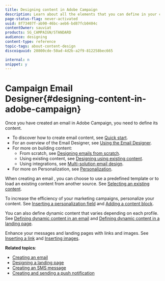 ```yaml
---
title: Designing content in Adobe Campaign
description: Learn about all the elements that you can define in your contents with Adobe Campaign.
page-status-flag: never-activated
uuid: 8f73407f-ab90-46bc-aeb6-bd87fcb0404c
contentOwner: sauviat
products: SG_CAMPAIGN/STANDARD
audience: designing
content-type: reference
topic-tags: about-content-design
discoiquuid: 20800cde-50ad-4d2b-a2f9-812258bec665

internal: n
snippet: y
---
```


# Campaign Email Designer{#designing-content-in-adobe-campaign}

Once you have created an email in Adobe Campaign, you need to define its content.

<!--The Email Designer has more features than the Legacy Editor and is backward compatible.-->

* To discover how to create email content, see [Quick start](../../designing/using/quick-start.md).
* For an overview of the Email Designer, see [Using the Email Designer](../../designing/using/overview.md).
* For more on building content: 
  * From scratch, see [Designing emails from scratch](../../designing/using/designing-from-scratch.md).
  * Using existing content, see [Designing using existing content](../../designing/using/using-existing-content.md).
  * Using integrations, see [Multi-solution email design](../../designing/using/using-integrations.md).
* For more on Personalization, see [Personalization](../../designing/using/personalization.md).

When creating an email , you can choose to use a predefined template or to load an existing content from another source. See [Selecting an existing content](../../designing/using/using-existing-content.md#selecting-an-existing-content).

To increase the efficiency of your marketing campaigns, personalize your content. See [Inserting a personalization field](../../designing/using/personalization.md#inserting-a-personalization-field) and [Adding a content block](../../designing/using/personalization.md#adding-a-content-block).

You can also define dynamic content that varies depending on each profile. See [Defining dynamic content in an email](../../designing/using/personalization.md#defining-dynamic-content-in-an-email) and [Defining dynamic content in a landing page](../../channels/using/designing-a-landing-page.md#defining-dynamic-content-in-a-landing-page).

Enhance your messages and landing pages with links and images. See [Inserting a link](../../designing/using/links.md#inserting-a-link) and [Inserting images](../../designing/using/images.md#inserting-images).

**Related topics**:

* [Creating an email](../../channels/using/creating-an-email.md)
* [Designing a landing page](../../channels/using/designing-a-landing-page.md)
* [Creating an SMS message](../../channels/using/creating-an-sms-message.md)
* [Creating and sending a push notification](../../channels/using/preparing-and-sending-a-push-notification.md)
